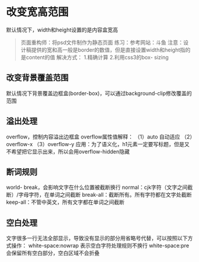 # 改变宽高范围
默认情况下，width和height设置的是内容盒宽高
>页面重构师：将psd文件制作为静态页面
练习：参考网站：斗鱼
注意：设计稿提供的宽和高一般是border的数值，但是直接设置width和height指的是content的值
解决方式：
1.精确计算
2.利用css3的box- sizing
## 改变背景覆盖范围
默认情况下背景覆盖边框盒(border-box)，可以通过background-clip修改覆盖的范围
## 溢出处理
overflow，控制内容溢出边框盒
overflow属性值解释：
（1）auto 自动适应
（2）overflow-x
（3）overflow-y
应用：为了语义化，h1元素一定要写标题，但是又不希望把它显示出来，所以会用overflow-hidden隐藏
## 断词规则
world- break，会影响文字在什么位置被截断换行
normal：cjk字符（文字之间截断）/字母字符，在单词之间截断
break-all：截断所有。所有字符都在文字处截断
keep-all：不管中英文，所有文字都在单词之间截断
## 空白处理
文字很多一行无法全部显示，导致没有显示的部分用省略号代替，可以按照以下方式操作：
white-space:nowrap 表示空白字符处理规则不换行
white-space:pre会保留所有空白部分，空白区域不会折叠